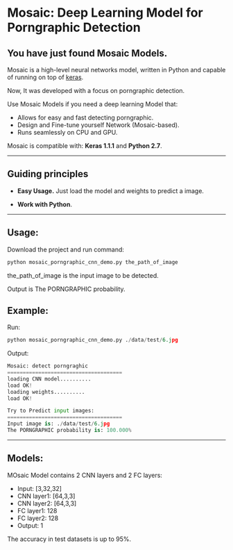 
# Mosaic: Deep Learning Model for Porngraphic Detection


## You have just found Mosaic Models.

Mosaic is a high-level neural networks model, written in Python and capable of running on top of [keras](https://github.com/fchollet/keras). 

Now, It was developed with a focus on porngraphic detection. 

Use Mosaic Models if you need a deep learning Model that:

- Allows for easy and fast detecting porngraphic.
- Design and Fine-tune yourself Network (Mosaic-based).
- Runs seamlessly on CPU and GPU.

Mosaic is compatible with: __Keras 1.1.1__ and __Python 2.7__.


------------------


## Guiding principles

- __Easy Usage.__ Just load the model and weights to predict a image.

- __Work with Python__. 


------------------


## Usage:

Download the project and run command:

```python
python mosaic_porngraphic_cnn_demo.py the_path_of_image

```
the_path_of_image is the input image to be detected.


Output is The PORNGRAPHIC probability.

## Example:

Run:
```python
python mosaic_porngraphic_cnn_demo.py ./data/test/6.jpg

```

Output:
```python
Mosaic: detect porngraghic
=====================================
loading CNN model..........
load OK!
loading weights..........
load OK!

Try to Predict input images:
=====================================
Input image is: ./data/test/6.jpg
The PORNGRAPHIC probability is: 100.000% 
```

------------------


## Models:

MOsaic Model contains 2 CNN layers and 2 FC layers:

- Input: [3,32,32]
- CNN layer1: [64,3,3]
- CNN layer2: [64,3,3]
- FC layer1: 128
- FC layer2: 128
- Output: 1

The accuracy in test datasets is up to 95%.





